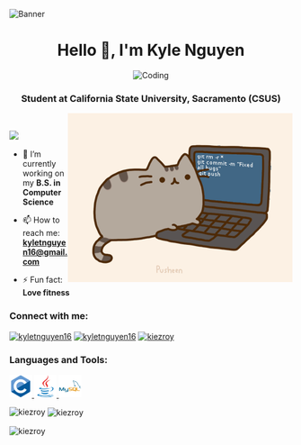 ![Banner](https://t3.ftcdn.net/jpg/02/96/61/94/360_F_296619471_iEGweTy9VsokHtbCJsVmyez0d2rocmmA.jpg)

<h1 align="center">Hello 👋, I'm Kyle Nguyen</h1>
<p align="center">
  <img src="https://b1030908.smushcdn.com/1030908/wp-content/uploads/2020/08/Stinger.jpg?lossy=1&strip=1&webp=1" alt="Coding" width="200">
</p>
<h3 align="center">Student at California State University, Sacramento (CSUS)</h3>
<img align="right" alt="Coding" width="400" src="https://github.com/Kiezroy/Kiezroy/blob/main/pusheencode.gif">&nbsp;

![](https://komarev.com/ghpvc/?username=Kiezroy&style=flat-square)

- 🔭 I’m currently working on my **B.S. in Computer Science**

- 📫 How to reach me: **kyletnguyen16@gmail.com**

- ⚡ Fun fact: **Love fitness**


<h3 align="left">Connect with me:</h3>
<p align="left">
  <a href="https://linkedin.com/in/kyletnguyen16" target="blank"><img align="center" src="https://raw.githubusercontent.com/rahuldkjain/github-profile-readme-generator/master/src/images/icons/Social/linked-in-alt.svg" alt="kyletnguyen16" height="30" width="40" /></a>
  <a href="https://www.hackerrank.com/kyletnguyen16" target="blank"><img align="center" src="https://raw.githubusercontent.com/rahuldkjain/github-profile-readme-generator/master/src/images/icons/Social/hackerrank.svg" alt="kyletnguyen16" height="30" width="40" /></a>
  <a href="https://www.leetcode.com/kiezroy" target="blank"><img align="center" src="https://raw.githubusercontent.com/rahuldkjain/github-profile-readme-generator/master/src/images/icons/Social/leet-code.svg" alt="kiezroy" height="30" width="40" /></a>
</p>

<h3 align="left">Languages and Tools:</h3>
<p align="left">
  <a href="https://www.cprogramming.com/" target="_blank" rel="noreferrer">
    <img src="https://raw.githubusercontent.com/devicons/devicon/master/icons/c/c-original.svg" alt="c" width="40" height="40"/>
  </a>
  <a href="https://www.java.com" target="_blank" rel="noreferrer">
    <img src="https://raw.githubusercontent.com/devicons/devicon/master/icons/java/java-original.svg" alt="java" width="40" height="40"/>
  </a>
  <a href="https://www.mysql.com/" target="_blank" rel="noreferrer">
    <img src="https://raw.githubusercontent.com/devicons/devicon/master/icons/mysql/mysql-original-wordmark.svg" alt="mysql" width="40" height="40"/>
  </a>
</p>
<p><img align="left" src="https://github-readme-stats.vercel.app/api/top-langs?username=kiezroy&show_icons=true&locale=en&layout=compact" alt="kiezroy" /></p>

<p>&nbsp;<img align="center" src="https://github-readme-stats.vercel.app/api?username=kiezroy&show_icons=true&locale=en" alt="kiezroy" /></p>

<p><img align="center" src="https://github-readme-streak-stats.herokuapp.com/?user=kiezroy&" alt="kiezroy" /></p>
